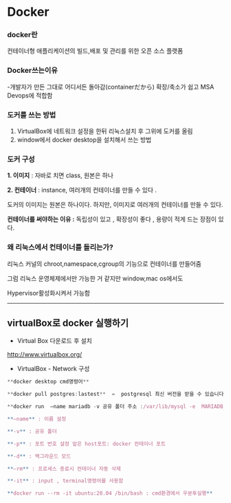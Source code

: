 # Docker

### docker란

컨테이너형 애플리케이션의 빌드,배포 및 관리를 위한 오픈 소스 플랫폼

### Docker쓰는이유

-개발자가 만든 그대로 어디서든 돌아감(containerだから) 확장/축소가 쉽고 MSA Devops에 적합함

### 도커를 쓰는 방법

1. VirtualBox에 네트워크 설정을 한뒤 리눅스설치 후 그위에 도커를 올림
2. window에서 docker desktop을 설치해서 쓰는 방법

### 도커 구성

**1.  이미지** : 자바로 치면 class, 원본은 하나

**2.  컨테이너** : instance, 여러개의 컨테이너를 만들 수 있다 .

도커의 이미지는 원본은 하나이다. 하지만, 이미지로 여러개의 컨테이너를 만들 수 있다.

**컨테이너를 써야하는 이유 :** 독립성이 있고 , 확장성이 좋다 , 용량이 적게 드는 장점이 있다.

### **왜 리눅스에서 컨테이너를 돌리는가?**

리눅스 커널의 chroot,namespace,cgroup의 기능으로 컨테이너를 만들어줌

그럼 리눅스 운영체제에서만 가능한 거 같지만 window,mac os에서도

Hypervisor활성화시켜서 가능함

---

## virtualBox로 docker 실행하기

- Virtual Box 다운로드 후 설치

http://www.virtualbox.org/

- VirtualBox - Network 구성

```jsx
**docker desktop cmd명령어**

**docker pull postgres:lastest**  =  postgresql 최신 버전을 받을 수 있습니다.

**docker run  —name mariadb -v 공유 폴더 주소 :/var/lib/mysql -e  MARIADB_ROOT_PASSWORD=root -p 3306:3306 mariadb:10.7**

**—name** : 이름 설정

**-v** : 공유 폴더  

**-p** : 포트 번호 설정 앞은 host포트: docker 컨테이너 포트

**-d** : 백그라운드 모드 

**—rm** : 프로세스 종료시 컨테이너 자동 삭제

**-it** : input , terminal명령어를 사용함

**docker run --rm -it ubuntu:20.04 /bin/bash : cmd환경에서 우분투실행**
```